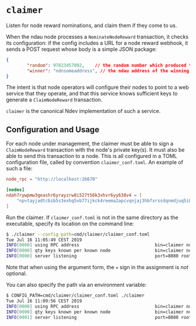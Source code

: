# `claimer`

Listen for node reward nominations, and claim them if they come to us.

When the ndau node processes a `NominateNodeReward` transaction, it checks
its configuration: if the config includes a URL for a node reward webhook,
it sends a POST request whose body is a simple JSON package:

```json
{
		"random": 97823457892,    // the random number which produced this result
		"winner": "ndnsomeaddress", // the ndau address of the winning node
}
```

The intent is that node operators will configure their nodes to point to a
web service that they operate, and that this service knows sufficient keys to
generate a `ClaimNodeReward` transaction.

`claimer` is the canonical Ndev implementation of such a service.

## Configuration and Usage

For each node under management, the claimer must be able to sign a `ClaimNodeReward` transaction with the node's private key(s). It must also be able to send this transaction to a node. This is all configured in a TOML configuration file, called by convention `claimer_conf.toml`. An example of such a file:

```toml
node_rpc = "http://localhost:26670"

[nodes]
ndah7rywpmw3geashr6yrayzrw8i527t56k3xhvr6yy638v4 = [
    "npvtayjadtcbib5s3exhq5vb77ijkck4reema2apcvqnjaj3hbfxrssdqnmdjuq5i8z3sij64qby9843piarmef768tbb5uewdqw9k447gaqrr8vwtqke33prc62",
]
```

Run the claimer. If `claimer_conf.toml` is not in the same directory as the executable, specify its location on the command line:

```sh
$ ./claimer --config-path=cmd/claimer/claimer_conf.toml
Tue Jul 16 11:05:49 CEST 2019
INFO[0000] using RPC address                             bin=claimer node address="http://localhost:26670"
INFO[0000] qty keys known per known node                 bin=claimer ndah7rywpmw3geashr6yrayzrw8i527t56k3xhvr6yy638v4=1
INFO[0000] server listening                              port=8080 rootpath=/
```

Note that when using the argument form, the `=` sign in the assignment is _not_ optional.

You can also specify the path via an environment variable:

```sh
$ CONFIG_PATH=cmd/claimer/claimer_conf.toml ./claimer
Tue Jul 16 11:09:56 CEST 2019
INFO[0000] using RPC address                             bin=claimer node address="http://localhost:26670"
INFO[0000] qty keys known per known node                 bin=claimer ndah7rywpmw3geashr6yrayzrw8i527t56k3xhvr6yy638v4=1
INFO[0001] server listening                              port=8080 rootpath=/
```


